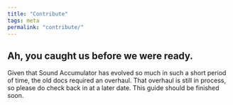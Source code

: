 ```yaml
---
title: "Contribute"
tags: meta
permalink: "contribute/"
---
```


## Ah, you caught us before we were ready.

Given that Sound Accumulator has evolved so much in such a short period of time,
the old docs required an overhaul. That overhaul is still in process, so please
do check back in at a later date. This guide should be finished soon. 